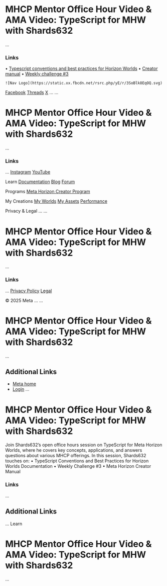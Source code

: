 # MHCP Mentor Office Hour Video & AMA Video: TypeScript for MHW with Shards632
...
### Links


• [Typescript conventions and best practices for Horizon Worlds](https://developers.meta.com/horizon-worlds/learn/documentation/mhcp-program/community-tutorials/typescript-conventions-and-best-practices-for-horizon-worlds)
• [Creator manual](https://developers.meta.com/horizon-worlds/learn/documentation/mhcp-program/community-tutorials/creator-manual)
• [Weekly challenge #3](https://communityforums.atmeta.com/t5/Creator-Questions-Discussions/New-Weekly-Creator-Challenges/td-p/1302074)

    ![Nav Logo](https://static.xx.fbcdn.net/rsrc.php/yE/r/3SoBlk8EqOQ.svg)


[Facebook](https://www.facebook.com/MetaHorizon/)
[Threads](https://www.threads.com/@metahorizon)
[X](https://x.com/MetaHorizon)
...
...
# MHCP Mentor Office Hour Video & AMA Video: TypeScript for MHW with Shards632
...
### Links
...
[Instagram](https://www.instagram.com/metahorizon/)
[YouTube](https://www.youtube.com/@MetaQuestVR)

 Learn
[Documentation](https://developers.meta.com/horizon-worlds/learn/documentation/)
[Blog](https://developers.meta.com/horizon/blog/)
[Forum](https://communityforums.atmeta.com/t5/Creator-Forum/ct-p/Meta_Horizon_Creator_Forums)

 Programs
[Meta Horizon Creator Program](https://developers.meta.com/horizon-worlds/programs/)

 My Creations
[My Worlds](https://horizon.meta.com/creator/worlds_all/?utm_source=horizon_worlds_creator)
[My Assets](https://horizon.meta.com/creator/assets/?utm_source=horizon_worlds_creator)
[Performance](https://horizon.meta.com/creator/performance/traces/?utm_source=horizon_worlds_creator)

 Privacy & Legal
...
...
# MHCP Mentor Office Hour Video & AMA Video: TypeScript for MHW with Shards632
...
### Links
...
[Privacy Policy](https://www.meta.com/legal/privacy-policy/)
[Legal](https://www.meta.com/legal/supplemental-terms-of-service/)

 © 2025 Meta
...
...
# MHCP Mentor Office Hour Video & AMA Video: TypeScript for MHW with Shards632
...
## Additional Links
- [Meta home](https://developers.meta.com/horizon-worlds/)
- [Login](https://developers.meta.com/login/?redirect_uri=https%3A%2F%2Fdevelopers.meta.com%2Fhorizon-worlds%2Flearn%2Fdocumentation%2Fmhcp-program%2Fcommunity-tutorials%2Ftypescript-for-mhw-with-shards632%2F)
...
# MHCP Mentor Office Hour Video & AMA Video: TypeScript for MHW with Shards632

  Join Shards632’s open office hours session on TypeScript for Meta Horizon
Worlds, where he covers key concepts, applications, and answers questions about
various MHCP offerings. In this session, Shards632 touches on:
• TypeScript Conventions and Best Practices for Horizon Worlds Documentation
• Weekly Challenge #3
• Meta Horizon Creator Manual

  
### Links
...
## Additional Links
...
      Learn
# MHCP Mentor Office Hour Video & AMA Video: TypeScript for MHW with Shards632
...
